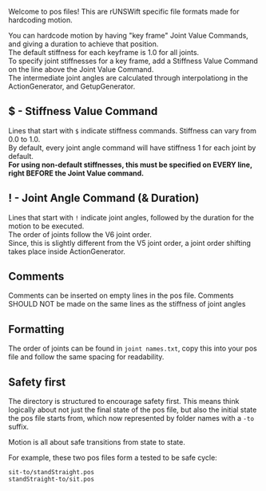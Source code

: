 Welcome to pos files! This are rUNSWift specific file formats made for hardcoding motion.  

You can hardcode motion by having "key frame" Joint Value Commands, and giving a duration to achieve that position.  
The default stiffness for each keyframe is 1.0 for all joints.  
To specify joint stiffnesses for a key frame, add a Stiffness Value Command on the line above the Joint Value Command.  
The intermediate joint angles are calculated through interpolationg in the ActionGenerator, and GetupGenerator.

## $ - Stiffness Value Command
Lines that start with `$` indicate stiffness commands. Stiffness can vary from 0.0 to 1.0.  
By default, every joint angle command will have stiffness 1 for each joint by default.  
**For using non-default stiffnesses, this must be specified on EVERY line, right BEFORE the Joint Value command.**  

## ! - Joint Angle Command (& Duration)
Lines that start with `!` indicate joint angles, followed by the duration for the motion to be executed.  
The order of joints follow the V6 joint order.  
Since, this is slightly different from the V5 joint order, a joint order shifting takes place inside ActionGenerator.

## Comments
Comments can be inserted on empty lines in the pos file. Comments SHOULD NOT be made on the same lines as the stiffness of joint angles

## Formatting
The order of joints can be found in `joint names.txt`, copy this into your pos file and follow the same spacing for readability.

## Safety first

The directory is structured to encourage safety first. This means think
logically about not just the final state of the pos file, but also the initial
state the pos file starts from, which now represented by folder names with
a `-to` suffix.

Motion is all about safe transitions from state to state.

For example, these two pos files form a tested to be safe cycle:

    sit-to/standStraight.pos
    standStraight-to/sit.pos
